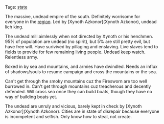 Tags: [state](States)

The massive, undead empire of the south. Definitely worrisome for everyone in the [region](Regions). Led by [Xynoth Azkonor](Xynoth Azkonor), undead lich king.

The undead mill aimlessly when not directed by Xynoth or his henchmen. 95% of population are undead (no spirit), but 5% are still pretty evil, but have free will. Have surivived by pillaging and enslaving. Live slaves tend to fields to provide for few remaining living people. Undead keep watch. Relentless army.

Boxed in by sea and mountains, and armies have dwindled. Needs an influx of shadows/souls to resume campaign and cross the mountains or the sea.

Can't get through the smoky mountains cuz the Firesworn are too  well burrowed in. Can't get through mountains cuz treacherous and decently defended. Will cross sea once they can build boats, though they have no way of building boats yet.

The undead are unruly and vicious, barely kept in check by [Xynoth Azkonor](Xynoth Azkonor). Cities are in state of disrepair because everyone is incompetent and selfish. Only know how to steal, not create.